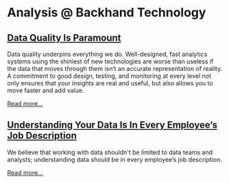 # Analysis @ Backhand Technology


<h2><a href="/Principles/data_quality.html">Data Quality Is Paramount</a></h2>
Data quality underpins everything we do. Well-designed, fast analytics systems using the shiniest of new technologies are worse than useless if the data that moves through them isn’t an accurate representation of reality. A commitment to good design, testing, and monitoring at every level not only ensures that your insights are real and useful, but also allows you to move faster and add value.

<a href="/Principles/data_quality.html">Read more...</a>

<h2><a href="Principles/understanding_your_data_is_in_every_employees_job_description.html">Understanding Your Data Is In Every Employee’s Job Description</a></h2>
We believe that working with data shouldn't be limited to data teams and analysts; understanding data should be in every employee’s job description.

<a href="/Principles/understanding_your_data_is_in_every_employees_job_description.html">Read more...</a>




